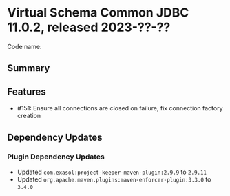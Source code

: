 # Virtual Schema Common JDBC 11.0.2, released 2023-??-??

Code name:

## Summary

## Features

* #151: Ensure all connections are closed on failure, fix connection factory creation

## Dependency Updates

### Plugin Dependency Updates

* Updated `com.exasol:project-keeper-maven-plugin:2.9.9` to `2.9.11`
* Updated `org.apache.maven.plugins:maven-enforcer-plugin:3.3.0` to `3.4.0`
